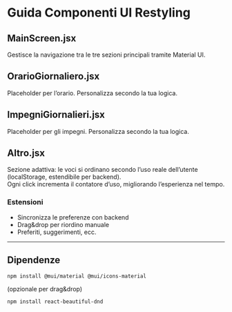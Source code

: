 # Guida Componenti UI Restyling

## MainScreen.jsx
Gestisce la navigazione tra le tre sezioni principali tramite Material UI.

## OrarioGiornaliero.jsx
Placeholder per l’orario. Personalizza secondo la tua logica.

## ImpegniGiornalieri.jsx
Placeholder per gli impegni. Personalizza secondo la tua logica.

## Altro.jsx
Sezione adattiva: le voci si ordinano secondo l’uso reale dell’utente (localStorage, estendibile per backend).  
Ogni click incrementa il contatore d’uso, migliorando l’esperienza nel tempo.

### Estensioni
- Sincronizza le preferenze con backend
- Drag&drop per riordino manuale
- Preferiti, suggerimenti, ecc.

---

## Dipendenze

```bash
npm install @mui/material @mui/icons-material
```
(opzionale per drag&drop)
```bash
npm install react-beautiful-dnd
```

